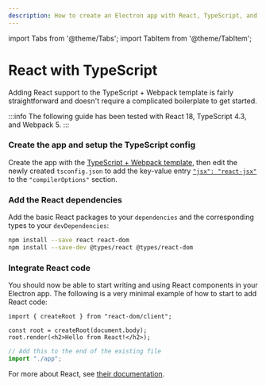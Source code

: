 ```yaml
---
description: How to create an Electron app with React, TypeScript, and Electron Forge
---
```


import Tabs from '@theme/Tabs';
import TabItem from '@theme/TabItem';

# React with TypeScript

Adding React support to the TypeScript + Webpack template is fairly straightforward and doesn't require a complicated boilerplate to get started.

:::info
The following guide has been tested with React 18, TypeScript 4.3, and Webpack 5.
:::

### Create the app and setup the TypeScript config

Create the app with the [TypeScript + Webpack template](../../templates/typescript-+-webpack-template.md), then edit the newly created `tsconfig.json` to add the key-value entry [`"jsx": "react-jsx"`](https://www.typescriptlang.org/tsconfig#jsx) to the `"compilerOptions"` section.

### Add the React dependencies

Add the basic React packages to your `dependencies` and the corresponding types to your `devDependencies`:

```bash
npm install --save react react-dom
npm install --save-dev @types/react @types/react-dom
```

### Integrate React code

You should now be able to start writing and using React components in your Electron app. The following is a very minimal example of how to start to add React code:

<Tabs>
  <TabItem value="app.tsx" label="src/app.tsx">

```tsx
import { createRoot } from "react-dom/client";

const root = createRoot(document.body);
root.render(<h2>Hello from React!</h2>);
```

  </TabItem>
  <TabItem value="renderer.ts" label="src/renderer.ts">

```ts
// Add this to the end of the existing file
import "./app";
```

  </TabItem>
</Tabs>

For more about React, see [their documentation](https://react.dev/learn/add-react-to-an-existing-project).
